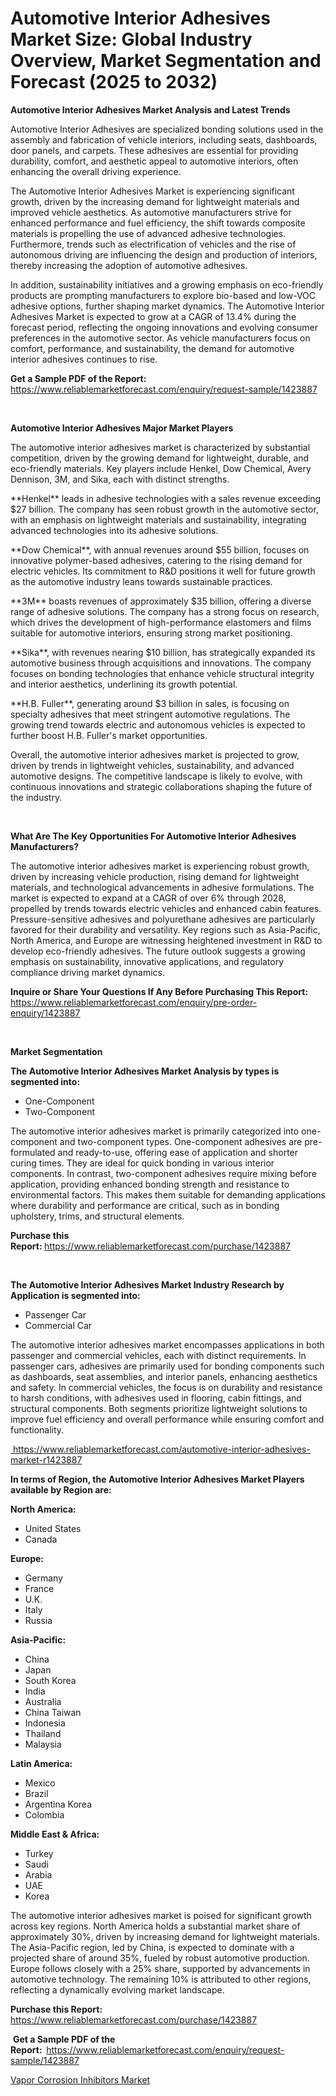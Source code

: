 <p><h1>Automotive Interior Adhesives Market Size: Global Industry Overview, Market Segmentation and Forecast (2025 to 2032)</h1></p><p><strong>Automotive Interior Adhesives Market Analysis and Latest Trends</strong></p>
<p><p>Automotive Interior Adhesives are specialized bonding solutions used in the assembly and fabrication of vehicle interiors, including seats, dashboards, door panels, and carpets. These adhesives are essential for providing durability, comfort, and aesthetic appeal to automotive interiors, often enhancing the overall driving experience. </p><p>The Automotive Interior Adhesives Market is experiencing significant growth, driven by the increasing demand for lightweight materials and improved vehicle aesthetics. As automotive manufacturers strive for enhanced performance and fuel efficiency, the shift towards composite materials is propelling the use of advanced adhesive technologies. Furthermore, trends such as electrification of vehicles and the rise of autonomous driving are influencing the design and production of interiors, thereby increasing the adoption of automotive adhesives.</p><p>In addition, sustainability initiatives and a growing emphasis on eco-friendly products are prompting manufacturers to explore bio-based and low-VOC adhesive options, further shaping market dynamics. The Automotive Interior Adhesives Market is expected to grow at a CAGR of 13.4% during the forecast period, reflecting the ongoing innovations and evolving consumer preferences in the automotive sector. As vehicle manufacturers focus on comfort, performance, and sustainability, the demand for automotive interior adhesives continues to rise.</p></p>
<p><strong>Get a Sample PDF of the Report:&nbsp;</strong> <a href="https://www.reliablemarketforecast.com/enquiry/request-sample/1423887?utm_campaign=2307&utm_medium=2&utm_source=Github&utm_content=ia&utm_term=02042025&utm_id=automotive-interior-adhesives">https://www.reliablemarketforecast.com/enquiry/request-sample/1423887</a></p>
<p>&nbsp;</p>
<p><strong>Automotive Interior Adhesives Major Market Players</strong></p>
<p><p>The automotive interior adhesives market is characterized by substantial competition, driven by the growing demand for lightweight, durable, and eco-friendly materials. Key players include Henkel, Dow Chemical, Avery Dennison, 3M, and Sika, each with distinct strengths.</p><p>**Henkel** leads in adhesive technologies with a sales revenue exceeding $27 billion. The company has seen robust growth in the automotive sector, with an emphasis on lightweight materials and sustainability, integrating advanced technologies into its adhesive solutions.</p><p>**Dow Chemical**, with annual revenues around $55 billion, focuses on innovative polymer-based adhesives, catering to the rising demand for electric vehicles. Its commitment to R&D positions it well for future growth as the automotive industry leans towards sustainable practices.</p><p>**3M** boasts revenues of approximately $35 billion, offering a diverse range of adhesive solutions. The company has a strong focus on research, which drives the development of high-performance elastomers and films suitable for automotive interiors, ensuring strong market positioning.</p><p>**Sika**, with revenues nearing $10 billion, has strategically expanded its automotive business through acquisitions and innovations. The company focuses on bonding technologies that enhance vehicle structural integrity and interior aesthetics, underlining its growth potential.</p><p>**H.B. Fuller**, generating around $3 billion in sales, is focusing on specialty adhesives that meet stringent automotive regulations. The growing trend towards electric and autonomous vehicles is expected to further boost H.B. Fuller's market opportunities.</p><p>Overall, the automotive interior adhesives market is projected to grow, driven by trends in lightweight vehicles, sustainability, and advanced automotive designs. The competitive landscape is likely to evolve, with continuous innovations and strategic collaborations shaping the future of the industry.</p></p>
<p>&nbsp;</p>
<p><strong>What Are The Key Opportunities For Automotive Interior Adhesives Manufacturers?</strong></p>
<p><p>The automotive interior adhesives market is experiencing robust growth, driven by increasing vehicle production, rising demand for lightweight materials, and technological advancements in adhesive formulations. The market is expected to expand at a CAGR of over 6% through 2028, propelled by trends towards electric vehicles and enhanced cabin features. Pressure-sensitive adhesives and polyurethane adhesives are particularly favored for their durability and versatility. Key regions such as Asia-Pacific, North America, and Europe are witnessing heightened investment in R&D to develop eco-friendly adhesives. The future outlook suggests a growing emphasis on sustainability, innovative applications, and regulatory compliance driving market dynamics.</p></p>
<p><strong>Inquire or Share Your Questions If Any Before Purchasing This Report:</strong> <a href="https://www.reliablemarketforecast.com/enquiry/pre-order-enquiry/1423887?utm_campaign=2307&utm_medium=2&utm_source=Github&utm_content=ia&utm_term=02042025&utm_id=automotive-interior-adhesives">https://www.reliablemarketforecast.com/enquiry/pre-order-enquiry/1423887</a></p>
<p>&nbsp;</p>
<p><strong>Market Segmentation</strong></p>
<p><strong>The Automotive Interior Adhesives Market Analysis by types is segmented into:</strong></p>
<p><ul><li>One-Component</li><li>Two-Component</li></ul></p>
<p><p>The automotive interior adhesives market is primarily categorized into one-component and two-component types. One-component adhesives are pre-formulated and ready-to-use, offering ease of application and shorter curing times. They are ideal for quick bonding in various interior components. In contrast, two-component adhesives require mixing before application, providing enhanced bonding strength and resistance to environmental factors. This makes them suitable for demanding applications where durability and performance are critical, such as in bonding upholstery, trims, and structural elements.</p></p>
<p><strong>Purchase this Report:&nbsp;</strong><a href="https://www.reliablemarketforecast.com/purchase/1423887?utm_campaign=2307&utm_medium=2&utm_source=Github&utm_content=ia&utm_term=02042025&utm_id=automotive-interior-adhesives">https://www.reliablemarketforecast.com/purchase/1423887</a></p>
<p>&nbsp;</p>
<p><strong>The Automotive Interior Adhesives Market Industry Research by Application is segmented into:</strong></p>
<p><ul><li>Passenger Car</li><li>Commercial Car</li></ul></p>
<p><p>The automotive interior adhesives market encompasses applications in both passenger and commercial vehicles, each with distinct requirements. In passenger cars, adhesives are primarily used for bonding components such as dashboards, seat assemblies, and interior panels, enhancing aesthetics and safety. In commercial vehicles, the focus is on durability and resistance to harsh conditions, with adhesives used in flooring, cabin fittings, and structural components. Both segments prioritize lightweight solutions to improve fuel efficiency and overall performance while ensuring comfort and functionality.</p></p>
<p><a href="https://www.reliablemarketforecast.com/automotive-interior-adhesives-market-r1423887?utm_campaign=2307&utm_medium=2&utm_source=Github&utm_content=ia&utm_term=02042025&utm_id=automotive-interior-adhesives">&nbsp;https://www.reliablemarketforecast.com/automotive-interior-adhesives-market-r1423887</a></p>
<p><strong>In terms of Region, the Automotive Interior Adhesives Market Players available by Region are:</strong></p>
<p>
    <p> <strong> North America: </strong>
        <ul>
            <li>United States</li>
            <li>Canada</li>
        </ul>
        </p> 
    <p> <strong> Europe: </strong>
        <ul>
            <li>Germany</li>
            <li>France</li>
            <li>U.K.</li>
            <li>Italy</li>
            <li>Russia</li>
        </ul>
        </p> 
    <p> <strong> Asia-Pacific: </strong>
        <ul>
            <li>China</li>
            <li>Japan</li>
            <li>South Korea</li>
            <li>India</li>
            <li>Australia</li>
            <li>China Taiwan</li>
            <li>Indonesia</li>
            <li>Thailand</li>
            <li>Malaysia</li>
        </ul>
        </p> 
    <p> <strong> Latin America: </strong>
        <ul>
            <li>Mexico</li>
            <li>Brazil</li>
            <li>Argentina Korea</li>
            <li>Colombia</li>
        </ul>
        </p> 
    <p> <strong> Middle East & Africa: </strong>
        <ul>
            <li>Turkey</li>
            <li>Saudi</li>
            <li>Arabia</li>
            <li>UAE</li>
            <li>Korea</li>
        </ul>
    </p>
    </p>
<p><p>The automotive interior adhesives market is poised for significant growth across key regions. North America holds a substantial market share of approximately 30%, driven by increasing demand for lightweight materials. The Asia-Pacific region, led by China, is expected to dominate with a projected share of around 35%, fueled by robust automotive production. Europe follows closely with a 25% share, supported by advancements in automotive technology. The remaining 10% is attributed to other regions, reflecting a dynamically evolving market landscape.</p></p>
<p><strong>Purchase this Report: </strong><a href="https://www.reliablemarketforecast.com/purchase/1423887?utm_campaign=2307&utm_medium=2&utm_source=Github&utm_content=ia&utm_term=02042025&utm_id=automotive-interior-adhesives">https://www.reliablemarketforecast.com/purchase/1423887</a></p>
<p>&nbsp;<strong>Get a Sample PDF of the Report:&nbsp;&nbsp;</strong><a href="https://www.reliablemarketforecast.com/enquiry/request-sample/1423887?utm_campaign=2307&utm_medium=2&utm_source=Github&utm_content=ia&utm_term=02042025&utm_id=automotive-interior-adhesives">https://www.reliablemarketforecast.com/enquiry/request-sample/1423887</a></p>
<p><strong></strong></p>
<p><p><a href="https://github.com/SanjidaMahmud54/Market-Research-Report-List-2/blob/main/vapor-corrosion-inhibitors-market.md?utm_campaign=2307&utm_medium=2&utm_source=Github&utm_content=ia&utm_term=02042025&utm_id=automotive-interior-adhesives">Vapor Corrosion Inhibitors Market</a></p></p>